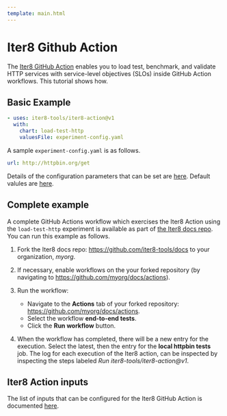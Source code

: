 ```yaml
---
template: main.html
---
```


# Iter8 Github Action

The [Iter8 GitHub Action](https://github.com/marketplace/actions/run-iter8-experiment) enables you to load test, benchmark, and validate HTTP services with service-level objectives (SLOs) inside GitHub Action workflows. This tutorial shows how.

## Basic Example

```yaml
- uses: iter8-tools/iter8-action@v1
  with:
    chart: load-test-http
    valuesFile: experiment-config.yaml
```

A sample `experiment-config.yaml` is as follows.

```yaml
url: http://httpbin.org/get
```

Details of the configuration parameters that can be set are [here](basicusage.md). Default valules are [here](https://github.com/iter8-tools/hub/blob/main/charts/load-test-http/values.yaml).

## Complete example

A complete GitHub Actions workflow which exercises the Iter8 Action using the `load-test-http` experiment is available as part of [the Iter8 docs repo](https://github.com/iter8-tools/docs). You can run this example as follows.

1. Fork the Iter8 docs repo: <https://github.com/iter8-tools/docs> to your organization, *myorg*.

2. If necessary, enable workflows on the your forked repository (by navigating to <https://github.com/myorg/docs/actions>).

3. Run the workflow:

    - Navigate to the **Actions** tab of your forked repository: <https://github.com/myorg/docs/actions>.
    - Select the workflow **end-to-end tests**.
    - Click the **Run workflow** button.

4. When the workflow has completed, there will be a new entry for the execution. Select the latest, then the entry for the **local httpbin tests** job. The log for each execution of the Iter8 action, can be inspected by inspecting the steps labeled *Run iter8-tools/iter8-action@v1*.

## Iter8 Action inputs

The list of inputs that can be configured for the Iter8 GitHub Action is documented [here](https://github.com/iter8-tools/iter8-action#action-inputs).
